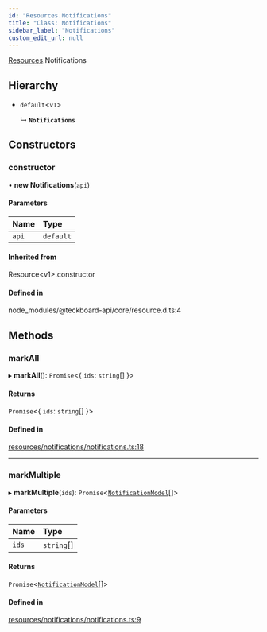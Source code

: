 ```yaml
---
id: "Resources.Notifications"
title: "Class: Notifications"
sidebar_label: "Notifications"
custom_edit_url: null
---
```


[Resources](../modules/Resources.md).Notifications

## Hierarchy

- `default`<`v1`\>

  ↳ **`Notifications`**

## Constructors

### constructor

• **new Notifications**(`api`)

#### Parameters

| Name | Type |
| :------ | :------ |
| `api` | `default` |

#### Inherited from

Resource<v1\>.constructor

#### Defined in

node_modules/@teckboard-api/core/resource.d.ts:4

## Methods

### markAll

▸ **markAll**(): `Promise`<{ `ids`: `string`[]  }\>

#### Returns

`Promise`<{ `ids`: `string`[]  }\>

#### Defined in

[resources/notifications/notifications.ts:18](https://github.com/Teck-Digital/teckboard-api-js/blob/0ed37d3/packages/v1/resources/notifications/notifications.ts#L18)

___

### markMultiple

▸ **markMultiple**(`ids`): `Promise`<[`NotificationModel`](Models.NotificationModel.md)[]\>

#### Parameters

| Name | Type |
| :------ | :------ |
| `ids` | `string`[] |

#### Returns

`Promise`<[`NotificationModel`](Models.NotificationModel.md)[]\>

#### Defined in

[resources/notifications/notifications.ts:9](https://github.com/Teck-Digital/teckboard-api-js/blob/0ed37d3/packages/v1/resources/notifications/notifications.ts#L9)
